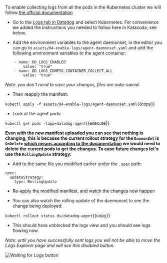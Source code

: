 To enable collecting logs from all the pods in the Kubernetes cluster we will
follow [the official documentation](https://docs.datadoghq.com/agent/kubernetes/daemonset_setup/?tab=k8sfile#log-collection)

* Go to the [Logs tab in Datadog](https://app.datadoghq.com/logs/onboarding/container) and select Kubernetes. For
convenience we added the instructions you needed to follow here in Katacoda, see
below.

* Add the environment variables to the agent daemonset, in the editor you can go
  to `assets/04-enable-logs/agent-daemonset.yaml` and add the following
environment variables to the agent container:

```
    - name: DD_LOGS_ENABLED
        value: "true"
    - name: DD_LOGS_CONFIG_CONTAINER_COLLECT_ALL
        value: "true"
```

_Note: you don't need to save your changes, files are auto-saved._

* Then reapply the manifest:

`kubectl apply -f assets/04-enable-logs/agent-daemonset.yaml`{{copy}}

* Look at the agent pods:

`kubectl get pods -lapp=datadog-agent`{{execute}}

**Even with the new manifest uploaded you can see that nothing is changing, this
is because the current rollout strategy for the `DaemonSet` is `OnDelete` [which
means according to the documentation](https://kubernetes.io/docs/tasks/manage-daemon/update-daemon-set/) we
would need to delete the current pods to get the changes. To ease future changes
let's use the `RollingUpdate` strategy:**

* Add to the same file you modified earlier under the `.spec` path:

```
spec:
  updateStrategy:
    type: RollingUpdate
```

* Re-apply the modified manifest, and watch the changes now happen

* You can also watch the rolling update of the daemonset to see the change being deployed:

`kubectl rollout status ds/datadog-agent`{{copy}}

* This should have unblocked the logs view and you should see logs flowing now.

_Note: until you have successfully sent logs you will not be able to move the
Logs Explorer page and will see this disabled button._

![Waiting for Logs button](https://cl.ly/25a21f0cb5a1/Screenshot%2525202019-07-10%252520at%25252013.39.04.png)
